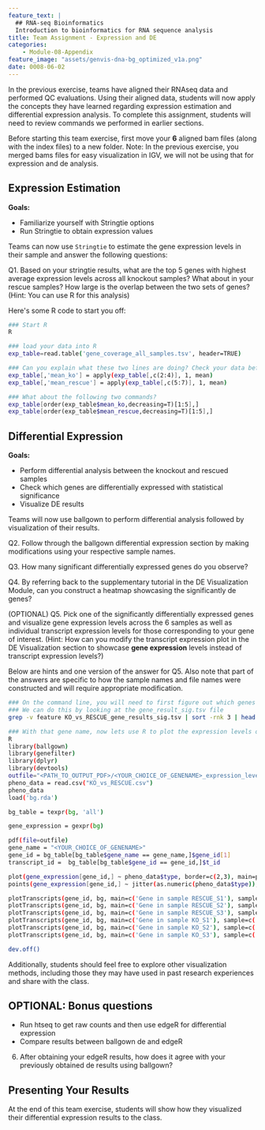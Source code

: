 ```yaml
---
feature_text: |
  ## RNA-seq Bioinformatics
  Introduction to bioinformatics for RNA sequence analysis
title: Team Assignment - Expression and DE
categories:
    - Module-08-Appendix
feature_image: "assets/genvis-dna-bg_optimized_v1a.png"
date: 0008-06-02
---
```

In the previous exercise, teams have aligned their RNAseq data and performed QC evaluations. Using their aligned data, students will now apply the concepts they have learned regarding expression estimation and differential expression analysis. To complete this assignment, students will need to review commands we performed in earlier sections.

Before starting this team exercise, first move your **6** aligned bam files (along with the index files) to a new folder. Note: In the previous exercise, you merged bams files for easy visualization in IGV, we will not be using that for expression and de analysis.


## Expression Estimation

**Goals:**

- Familiarize yourself with Stringtie options
- Run Stringtie to obtain expression values

Teams can now use `Stringtie` to estimate the gene expression levels in their sample and answer the following questions:

Q1. Based on your stringtie results, what are the top 5 genes with highest average expression levels across all knockout samples? What about in your rescue samples? How large is the overlap between the two sets of genes? (Hint: You can use R for this analysis)

Here's some R code to start you off:

```bash
### Start R
R

### load your data into R
exp_table=read.table('gene_coverage_all_samples.tsv', header=TRUE)

### Can you explain what these two lines are doing? Check your data before and after running these commands.
exp_table[,'mean_ko'] = apply(exp_table[,c(2:4)], 1, mean)
exp_table[,'mean_rescue'] = apply(exp_table[,c(5:7)], 1, mean)

### What about the following two commands?
exp_table[order(exp_table$mean_ko,decreasing=T)[1:5],]
exp_table[order(exp_table$mean_rescue,decreasing=T)[1:5],]


```

## Differential Expression

**Goals:**

- Perform differential analysis between the knockout and rescued samples
- Check which genes are differentially expressed with statistical significance
- Visualize DE results

Teams will now use ballgown to perform differential analysis followed by visualization of their results.

Q2. Follow through the ballgown differential expression section by making modifications using your respective sample names.

Q3. How many significant differentially expressed genes do you observe?

Q4. By referring back to the supplementary tutorial in the DE Visualization Module, can you construct a heatmap showcasing the significantly de genes?

(OPTIONAL) Q5. Pick one of the significantly differentially expressed genes and visualize gene expression levels across the 6 samples as well as individual transcript expression levels for those corresponding to your gene of interest. (Hint: How can you modify the transcript expression plot in the DE Visualization section to showcase **gene expression** levels instead of transcript expression levels?)

Below are hints and one version of the answer for Q5. Also note that part of the answers are specific to how the sample names and file names were constructed and will require appropriate modification.
```bash
### On the command line, you will need to first figure out which genes are most differentially expressed
### We can do this by looking at the gene_result_sig.tsv file
grep -v feature KO_vs_RESCUE_gene_results_sig.tsv | sort -rnk 3 | head

### With that gene name, now lets use R to plot the expression levels of that gene across different samples.
R
library(ballgown)
library(genefilter)
library(dplyr)
library(devtools)
outfile="<PATH_TO_OUTPUT_PDF>/<YOUR_CHOICE_OF_GENENAME>_expression_level.pdf"
pheno_data = read.csv("KO_vs_RESCUE.csv")
pheno_data
load('bg.rda')

bg_table = texpr(bg, 'all')

gene_expression = gexpr(bg)

pdf(file=outfile)
gene_name = "<YOUR_CHOICE_OF_GENENAME>"
gene_id = bg_table[bg_table$gene_name == gene_name,]$gene_id[1]
transcript_id =  bg_table[bg_table$gene_id == gene_id,]$t_id

plot(gene_expression[gene_id,] ~ pheno_data$type, border=c(2,3), main=paste('Gene Name: ', gene_name),pch=19, xlab="Type", ylab='gene_expression')
points(gene_expression[gene_id,] ~ jitter(as.numeric(pheno_data$type)), col=as.numeric(pheno_data$type)+1, pch=16)

plotTranscripts(gene_id, bg, main=c('Gene in sample RESCUE_S1'), sample=c('RESCUE_S1'))
plotTranscripts(gene_id, bg, main=c('Gene in sample RESCUE_S2'), sample=c('RESCUE_S2'))
plotTranscripts(gene_id, bg, main=c('Gene in sample RESCUE_S3'), sample=c('RESCUE_S3'))
plotTranscripts(gene_id, bg, main=c('Gene in sample KO_S1'), sample=c('KO_S1'))
plotTranscripts(gene_id, bg, main=c('Gene in sample KO_S2'), sample=c('KO_S2'))
plotTranscripts(gene_id, bg, main=c('Gene in sample KO_S3'), sample=c('KO_S3'))

dev.off()
```

Additionally, students should feel free to explore other visualization methods, including those they may have used in past research experiences and share with the class.

## OPTIONAL: Bonus questions

- Run htseq to get raw counts and then use edgeR for differential expression
- Compare results between ballgown de and edgeR

6. After obtaining your edgeR results, how does it agree with your previously obtained de results using ballgown?


## Presenting Your Results
At the end of this team exercise, students will show how they visualized their differential expression results to the class.
